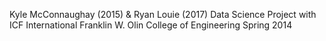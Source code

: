 Kyle McConnaughay (2015) & Ryan Louie (2017)
Data Science Project with ICF International
Franklin W. Olin College of Engineering
Spring 2014

